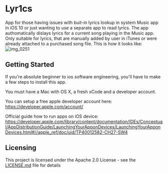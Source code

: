 # Lyr1cs

App for those having issues with buit-in lyrics lookup in system Music app in iOS 10 or just wanting to use a separate app to read lyrics. The app authomatically dislays lyrics for a current song playing in the Music app. Only suitable for lyrics, that are manually added by user in iTunes or were already attached to a purchased song file.
This is how it looks like:
![img_0251](https://user-images.githubusercontent.com/5732031/27203637-6d7f6b6a-522f-11e7-9423-2c05f8be1cce.PNG)

## Getting Started

If you're absolute beginner to ios software engineering, you'll have to make a few steps to install this app.

You must have a Mac with OS X, a fresh xCode and a developer account.

You can setup a free apple developer account here:
https://developer.apple.com/account/

Official guide how to run apps on iOS device: https://developer.apple.com/library/content/documentation/IDEs/Conceptual/AppDistributionGuide/LaunchingYourApponDevices/LaunchingYourApponDevices.html#//apple_ref/doc/uid/TP40012582-CH27-SW4

## Licensing

This project is licensed under the Apache 2.0 License - see the [LICENSE.md](LICENSE.md) file for details
